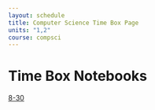 ```yaml
---
layout: schedule
title: Computer Science Time Box Page
units: "1,2"
course: compsci
---
```


# Time Box Notebooks

[8-30](2023-08-30-Calculator.ipynb)